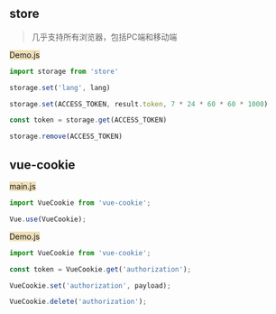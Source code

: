 ## store

> 几乎支持所有浏览器，包括PC端和移动端

<span style="backGround: #efe0b9">Demo.js</span>

```javascript
import storage from 'store' 

storage.set('lang', lang)

storage.set(ACCESS_TOKEN, result.token, 7 * 24 * 60 * 60 * 1000)

const token = storage.get(ACCESS_TOKEN)

storage.remove(ACCESS_TOKEN) 
```



## vue-cookie

<span style="backGround: #efe0b9">main.js</span>

```javascript
import VueCookie from 'vue-cookie';

Vue.use(VueCookie);
```

<span style="backGround: #efe0b9">Demo.js</span>

```javascript
import VueCookie from 'vue-cookie';

const token = VueCookie.get('authorization');

VueCookie.set('authorization', payload);

VueCookie.delete('authorization');
```

